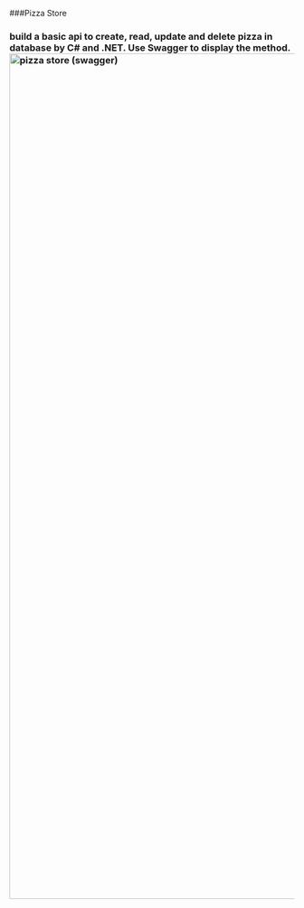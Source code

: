 ###Pizza Store

### build a basic api to create, read, update and delete pizza in database by C# and .NET. Use Swagger to display the method.<img width="1496" alt="pizza store (swagger)" src="https://github.com/Willa2023/pizzaStore/assets/142073064/59fe04f3-4ca5-4fef-be1d-73a369a6a68b">
